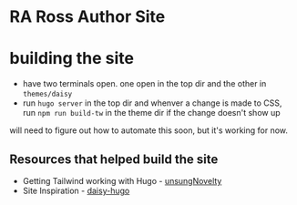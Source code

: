 # RA Ross Author Site

# building the site
* have two terminals open. one open in the top dir and the other in `themes/daisy`
* run `hugo server` in the top dir and whenver a change is made to CSS, run `npm run build-tw` in the theme dir if the change doesn't show up

will need to figure out how to automate this soon, but it's working for now.
## Resources that helped build the site
* Getting Tailwind working with Hugo - [unsungNovelty](https://www.unsungnovelty.org/posts/03/2022/how-to-add-tailwind-css-3-to-a-hugo-website-in-2022/)
* Site Inspiration - [daisy-hugo](https://github.com/phaneendra/daisy-hugo)